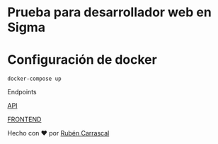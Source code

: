 # Prueba para desarrollador web en Sigma

# Configuración de docker

```
docker-compose up
```

Endpoints

[API](http://localhost:82)

[FRONTEND](http://localhost:8081)

Hecho con ❤️ por [Rubén Carrascal](https://krrskl.github.io/)
